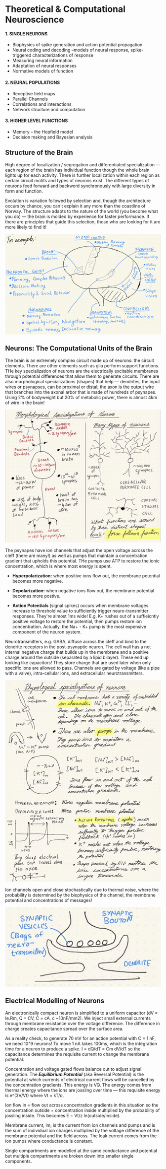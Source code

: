 # Theoretical & Computational Neuroscience

#### 1. SINGLE NEURONS
- Biophysics of spike generation and action potential propagation 
- Neural coding and decoding –models of neural response, spike-triggered characterizations of response
- Measuring neural information
- Adaptation of neural responses 
- Normative models of function 

#### 2. NEURAL POPULATIONS
- Receptive field maps 
- Parallel Channels 
- Correlations and interactions 
- Network structure and computation 
 

#### 3. HIGHER LEVEL FUNCTIONS
- Memory – the Hopfield model 
- Decision making and Bayesian analysis 

## Structure of the Brain

High degree of localization / segregation and differentiated specialization — each region of the brain has individual function though the whole brain lights up for each activity. There is further localization within each region as certain circuit motifs and types of neurons exist. The different types of neurons feed forward and backword synchronously with large diversity in form and function. 

Evolution is variation followed by selection and, though the architecture occurs by chance, you can't explain it any more than the coastline of Norway. The structure adapts to the nature of the world (you become what you do) — the brain is molded by experience for faster performance. If there are principles that guide this selection, those who are looking for it are more likely to find it!

![](/brain.png)

## Neurons: The Computational Units of the Brain

The brain is an extremely complex circuit made up of neurons: the circuit elements. There are other elements such as glia perform support functions. THe key specialization of neurons are the electrically excitable membranes through potential differences that allow them to generate circuits. There are also morphological specializations (shapes) that help — dendrites, the input wires or psynapses, can be proximal or distal; the axon is the output wire that branches into the axonal arbor that is made of hundreds of psynapes. Using 2% of bodyweight but 20% of metabolic power, there is almost 4km of wire in the brain! 

![](/neuronspecialization.png)

The psynapes have ion channels that adjust the open voltage across the cleff (there are many!) as well as pumps that maintain a concentration gradient that upholds this potential. THe pumps use ATP to restore the ionic concentration, which is where most energy is spent. 

- **Hyperpolarization:** when positive ions flow out, the membrane potential becomes more negative.

- **Depolarization:** when negative ions flow out, the membrane potential becomes more postive.

- **Action Potentials** (signal spikes) occurs when membrane voltages increase to threshold value to sufficiently trigger neuro-transmitter responses. They're almost 1ms wide! E.g. K+ rushes out of a suffieicntly positive voltage to restore the potential, then pumps restore ion concentration. Actually, the Na+ - K+ pump is the most expensive component of the neuron system. 

Neurotransmitters, e.g. GABA, diffuse across the cleff and bind to the dendrite receptors in the post-psynaptic neuron. The cell wall has a net internal negative charge that builds up in the membrane and a positive charge around the outside (separated by a lipid bilayer). These end up looking like capacitors! They store charge that are used later when only specific ions are allowed to pass. Channels are gated by voltage (like a pipe with a valve), intra-cellular ions, and extracellular neurotransmitters.

![](/ionchannels.png)

Ion channels open and close stochastically due to thermal noise, where the probability is determined by the biophysics of the channel, the membrane potential and concentrations of messages!

![](/psynapticcleff.png)

## Electrical Modelling of Neurons

An electronically compact neuron is simplified to a uniform capacitor (dV = Ie.Rm, Q = CV, C = cA, c ~10nF/mm2). We inject small external currents through membrane resistance over the voltage difference. The difference in charge creates capacitance spread over the surface area. 

As a reality check, to generate 70 mV for an action potential with C = 1 nF, we need 10^9 neurons! To move 1 nA takes 100ms, which is the integration time for a neuron to produce a spike. I = dQ/dT = Cm dV/dT so the capacitance determines the requisite current to change the membrane potential.

Concentration and voltage gated flows balance out to adjust signal generation. The ***Equilibrium Potential*** (aka Reversal Potential) is the potential at which currents of electrical current flows will be cancelled by the concentration gradients. This energy is VQ. The energy comes from thermal energy where the ions are jossling over time — this requisite energy is e^(3V/Vt) where Vt = kT/q. 

Ion flow in = flow out across concentration gradients in this situation so the concentration outside = concentration inside multiplied by the probability of jossling inside. This becomes E = Vt/z ln(outside/inside).

Membrane current, im, is the current from ion channels and pumps and is the sum of individual ion charges multiplied by the voltage difference of the membrane potential and the field across. The leak current comes from the ion pumps where conductance is constant.

Single compartments are modelled at the same conductance and potential but multiple compartments are broken down into smaller single components.

